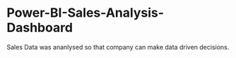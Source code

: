 # Power-BI-Sales-Analysis-Dashboard
Sales Data was ananlysed so that company can make data driven decisions. 
